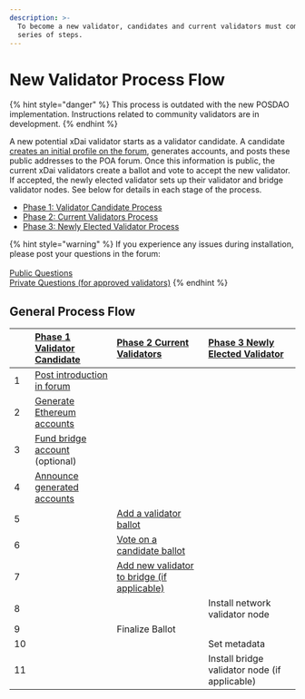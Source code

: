 ```yaml
---
description: >-
  To become a new validator, candidates and current validators must complete a
  series of steps.
---
```


# New Validator Process Flow

{% hint style="danger" %}
This process is outdated with the new POSDAO implementation. Instructions related to community validators are in development.
{% endhint %}

A new potential xDai validator starts as a validator candidate. A candidate [creates an initial profile on the forum](https://forum.poa.network/c/xdai-chain/validators-intro), generates accounts, and posts these public addresses to the POA forum. Once this information is public, the current xDai validators create a ballot and vote to accept the new validator. If accepted, the newly elected validator sets up their validator and bridge validator nodes. See below for details in each stage of the process.

* [Phase 1: Validator Candidate Process](candidate.md)
* [Phase 2: Current Validators Process](current-xdai-validators-ballot-process.md)
* [Phase 3: Newly Elected Validator Process](new-xdai-validator-node-setup.md)

{% hint style="warning" %}
If you experience any issues during installation, please post your questions in the forum:  
[  
Public Questions](https://forum.poa.network/c/xdai-chain/validators-support-public)  
[Private Questions \(for approved validators\)](https://forum.poa.network/c/xdai-chain/validators-support-private)
{% endhint %}

## General Process Flow

|   | [Phase 1 Validator Candidate](candidate.md) | [Phase 2 Current Validators](current-xdai-validators-ballot-process.md) | [Phase 3 Newly Elected Validator](new-xdai-validator-node-setup.md#7-setup-and-configure-your-validator-node) |
| :--- | :--- | :--- | :--- |
| 1 | [Post introduction in forum](candidate.md#1-post-introduction-to-forum) |  |  |
| 2 | [Generate Ethereum accounts](candidate.md#2-generate-up-to-4-ethereum-accounts) |  |  |
| 3 | [Fund bridge account](candidate.md#heading--3) \(optional\) |  |  |
| 4 | [Announce generated accounts](candidate.md#heading--4) |  |  |
| 5 |  | [Add a validator ballot](current-xdai-validators-ballot-process.md#5-add-a-ballot-to-elect-a-new-validator) |  |
| 6 |  | [Vote on a candidate ballot](current-xdai-validators-ballot-process.md#6-vote-on-a-new-candidate-ballot) |  |
| 7 |  | [Add new validator to bridge \(if applicable\)](current-xdai-validators-ballot-process.md#7-ensure-the-new-validators-node-is-running) |  |
| 8 |  |  | Install network validator node |
| 9 |  | Finalize Ballot |  |
| 10 |  |  | Set metadata |
| 11 |  |  | Install bridge validator node \(if applicable\) |

